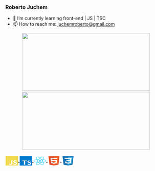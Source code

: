### Roberto Juchem

- 🌱 I’m currently learning front-end | JS | TSC
- 📫 How to reach me: juchemroberto@gmail.com

<div align="center">
  <a href="https://github.com/RobertoJuchem">
  <img height="180em" width="400em" src="https://github-readme-stats.vercel.app/api?username=robertojuchem&show_icons=true&theme=gruvbox&include_all_commits=true&count_private=true"/>
  <img height="180em" width="400em" src="https://github-readme-stats.vercel.app/api/top-langs/?username=robertojuchem&layout=compact&langs_count=7&theme=gruvbox"/>
</div>
  <div style="display: inline_block"><br>
  <img align="center" alt="Roberto-Js" height="30" width="40" src="https://raw.githubusercontent.com/devicons/devicon/master/icons/javascript/javascript-plain.svg">
  <img align="center" alt="Roberto-Ts" height="30" width="40" src="https://raw.githubusercontent.com/devicons/devicon/master/icons/typescript/typescript-plain.svg">
  <img align="center" alt="Roberto-React" height="30" width="40" src="https://raw.githubusercontent.com/devicons/devicon/master/icons/react/react-original.svg">
  <img align="center" alt="Roberto-HTML" height="30" width="40" src="https://raw.githubusercontent.com/devicons/devicon/master/icons/html5/html5-original.svg">
  <img align="center" alt="Roberto-CSS" height="30" width="40" src="https://raw.githubusercontent.com/devicons/devicon/master/icons/css3/css3-original.svg">
</div>
